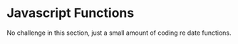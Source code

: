 # Javascript Functions

No challenge in this section, just a small amount of coding re date functions.

